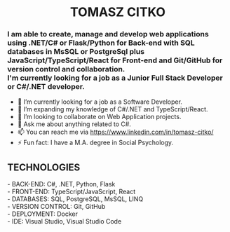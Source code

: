 <h1 align="center"> TOMASZ CITKO </h1>
<h3> I am able to create, manage and develop web applications using .NET/C# or Flask/Python for Back-end with SQL databases in MsSQL or PostgreSql plus JavaScript/TypeScript/React for Front-end and Git/GitHub for version control and collaboration.<br/>
I'm currently looking for a job as a Junior Full Stack Developer or C#/.NET developer. </h3>

- 🔭 I’m currently looking for a job as a Software Developer.
- 🌱 I’m expanding my knowledge of C#/.NET and TypeScript/React.
- 👯 I’m looking to collaborate on Web Application projects.
- 💬 Ask me about anything related to C#.
- 📫 You can reach me via https://www.linkedin.com/in/tomasz-citko/
- ⚡ Fun fact: I have a M.A. degree in Social Psychology.

<h2>TECHNOLOGIES</h2>
- BACK-END: C#, .NET, Python, Flask<br/>
- FRONT-END: TypeScript/JavaScript, React<br/>
- DATABASES: SQL, PostgreSQL, MsSQL, LINQ<br/>
- VERSION CONTROL: Git, GitHub<br/>
- DEPLOYMENT: Docker<br/>
- IDE: Visual Studio, Visual Studio Code<br/>
